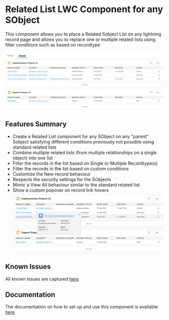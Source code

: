 # Related List LWC Component for any SObject

This component allows you to place a Related Sobject List on any lightning record page and allows you to replace one or multiple related lists using filter conditions such as based on recordtype

![Related SObject List](https://github.com/vipultaylor/Related-SObject-List/blob/master/images/related-sobject-list.png)

## Features Summary

* Create a Related List component for any SObject on any "parent" Sobject satisfying different conditions previously not possible using standard related lists
* Combine multiple related lists (from multiple relationships on a single object) into one list
* Filter the records in the list based on Single or Multiple Recordtype(s)
* Filter the records in the list based on custom conditions
* Customize the New record behaviour
* Respects the security settings for the SObjects
* Mimic a View All behaviour similar to the standard related list
* Show a custom popover on record link hovers
![Related SObject List](https://github.com/vipultaylor/Related-SObject-List/blob/master/images/related-sobject-list-hover.png)


## Known Issues
All known issues are captured [here](https://github.com/vipultaylor/Related-SObject-List/issues)

## Documentation

The documentation on how to set up and use this component is available [here](https://github.com/vipultaylor/Related-SObject-List/wiki)
